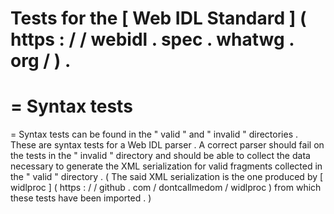 Tests
for
the
[
Web
IDL
Standard
]
(
https
:
/
/
webidl
.
spec
.
whatwg
.
org
/
)
.
=
=
Syntax
tests
=
=
Syntax
tests
can
be
found
in
the
"
valid
"
and
"
invalid
"
directories
.
These
are
syntax
tests
for
a
Web
IDL
parser
.
A
correct
parser
should
fail
on
the
tests
in
the
"
invalid
"
directory
and
should
be
able
to
collect
the
data
necessary
to
generate
the
XML
serialization
for
valid
fragments
collected
in
the
"
valid
"
directory
.
(
The
said
XML
serialization
is
the
one
produced
by
[
widlproc
]
(
https
:
/
/
github
.
com
/
dontcallmedom
/
widlproc
)
from
which
these
tests
have
been
imported
.
)
